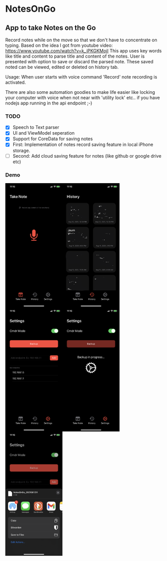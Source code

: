 # NotesOnGo

## App to take Notes on the Go
Record notes while on the move so that we don't have to concentrate on typing.
Based on the idea I got from youtube video: https://www.youtube.com/watch?v=k_jPKGKMojI
This app uses key words like title and content to parse title and content of the notes. User is 
presented with option to save or discard the parsed note. These saved noted can be viewed, edited or deleted on history tab.

Usage:
When user starts with voice command 'Record' note recording is activated. 

There are also some automation goodies to make life easier like locking your computer with voice when not near with 'utility lock' etc.. if you have nodejs app running in the api endpoint ;-)

### TODO
- [x] Speech to Text parser
- [x] UI and ViewModel seperation
- [x] Support for CoreData for saving notes
- [x] First: Implementation of notes record saving feature in local iPhone storage.
- [ ] Second: Add cloud saving feature for notes (like github or google drive etc)

### Demo
<img src="https://github.com/ghmanoj/NotesOnGo/blob/8487146b4b1e1fb0ef39f9f6b5d694c33bb158fa/demo/1.PNG" width=180 align=left>
<img src="https://github.com/ghmanoj/NotesOnGo/blob/8487146b4b1e1fb0ef39f9f6b5d694c33bb158fa/demo/2.PNG" width=180 align=left>
<img src="https://github.com/ghmanoj/NotesOnGo/blob/8487146b4b1e1fb0ef39f9f6b5d694c33bb158fa/demo/3.PNG" width=180 align=left>
<img src="https://github.com/ghmanoj/NotesOnGo/blob/8487146b4b1e1fb0ef39f9f6b5d694c33bb158fa/demo/4.PNG" width=180 align=left>
<img src="https://github.com/ghmanoj/NotesOnGo/blob/8487146b4b1e1fb0ef39f9f6b5d694c33bb158fa/demo/5.PNG" width=180 align=left>


